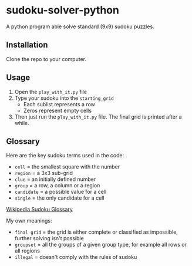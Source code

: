# sudoku-solver-python
  
A python program able solve standard (9x9) sudoku puzzles.

## Installation
Clone the repo to your computer.

## Usage
1. Open the `play_with_it.py` file
2. Type your sudoku into the `starting_grid`
    - Each sublist represents a row
    - Zeros represent empty cells
3. Then just run the `play_with_it.py` file. The final grid is printed after a while.

## Glossary
Here are the key sudoku terms used in the code:
- `cell` = the smallest square with the number
- `region` = a 3x3 sub-grid
- `clue` = an initially defined number
- `group` = a row, a column or a region
- `candidate` = a possible value for a cell 
- `single` = the only candidate for a cell

[Wikipedia Sudoku Glossary](https://en.wikipedia.org/wiki/Glossary_of_Sudoku)  

My own meanings:  
- `final grid` = the grid is either complete or classified as impossible, further solving isn't possible
- `groupset` = all the groups of a given group type, for example all rows or all regions
- `illegal` = doesn't comply with the rules of sudoku 
